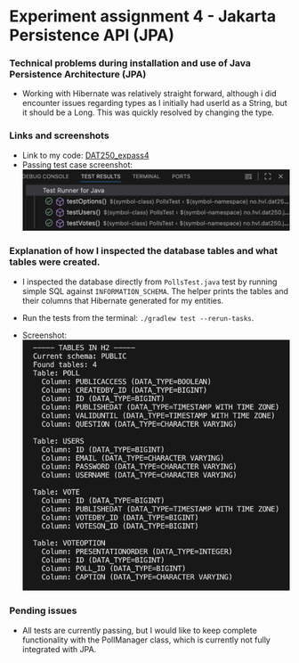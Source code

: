 # Experiment assignment 4 - Jakarta Persistence API (JPA)

### Technical problems during installation and use of Java Persistence Architecture (JPA)

- Working with Hibernate was relatively straight forward, although i did encounter issues regarding types as I initially had userId as a String, but it should be a Long. This was quickly resolved by changing the type.

### Links and screenshots

- Link to my code: [DAT250_expass4](https://github.com/frheg/DAT250_expass4)
- Passing test case screenshot: ![alt text](<img/Screenshot 2025-09-22 at 19.11.46.png>)

### Explanation of how I inspected the database tables and what tables were created.

- I inspected the database directly from `PollsTest.java` test by running simple SQL against `INFORMATION_SCHEMA`. The helper prints the tables and their columns that Hibernate generated for my entities.

- Run the tests from the terminal: `./gradlew test --rerun-tasks`.

- Screenshot: ![alt text](<img/Screenshot 2025-09-22 at 20.12.53.png>)

### Pending issues

- All tests are currently passing, but I would like to keep complete functionality with the PollManager class, which is currently not fully integrated with JPA.

